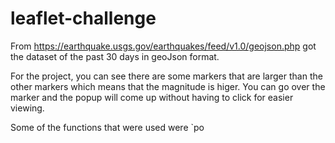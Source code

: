 # leaflet-challenge

From https://earthquake.usgs.gov/earthquakes/feed/v1.0/geojson.php got the dataset of the past 30 days in geoJson format. 


For the project, you can see there are some markers that are larger than the other markers which means that the magnitude is higer.  You can go over the marker and the popup will come up without having to click for easier viewing. 


Some of the functions that were used were `po